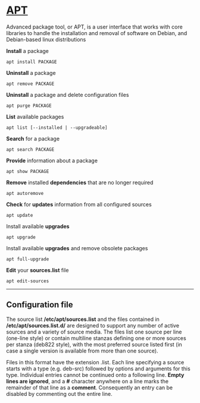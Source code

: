 # [APT](https://en.wikipedia.org/wiki/APT_(software))
Advanced package tool, or APT, is a user interface that works with core libraries to handle the installation and removal of software on Debian, and Debian-based linux distributions

__Install__ a package
```
apt install PACKAGE
```

__Uninstall__ a package
```
apt remove PACKAGE
```

__Uninstall__ a package and delete configuration files
```
apt purge PACKAGE
```

__List__ available packages
```
apt list [--installed | --upgradeable]
```

__Search__ for a package
```
apt search PACKAGE
```

__Provide__ information about a package
```
apt show PACKAGE
```

__Remove__ installed __dependencies__ that are no longer required
```
apt autoremove
```

__Check__ for __updates__ information from all configured sources
```
apt update
```

Install available __upgrades__
```
apt upgrade
```

Install available __upgrades__ and remove obsolete packages
```
apt full-upgrade
```

__Edit__ your __sources.list__ file
```
apt edit-sources
```

---
## Configuration file
The source list __/etc/apt/sources.list__ and the files contained in __/etc/apt/sources.list.d/__
are designed to support any number of active sources and a variety of source media. The
files list one source per line (one-line style) or contain multiline stanzas defining one
or more sources per stanza (deb822 style), with the most preferred source listed first (in
case a single version is available from more than one source).

Files in this format have the extension .list. Each line specifying a source starts with a
type (e.g.  deb-src) followed by options and arguments for this type. Individual entries
cannot be continued onto a following line. __Empty lines are ignored__, and a __#__ character
anywhere on a line marks the remainder of that line as a __comment__. Consequently an entry
can be disabled by commenting out the entire line.
